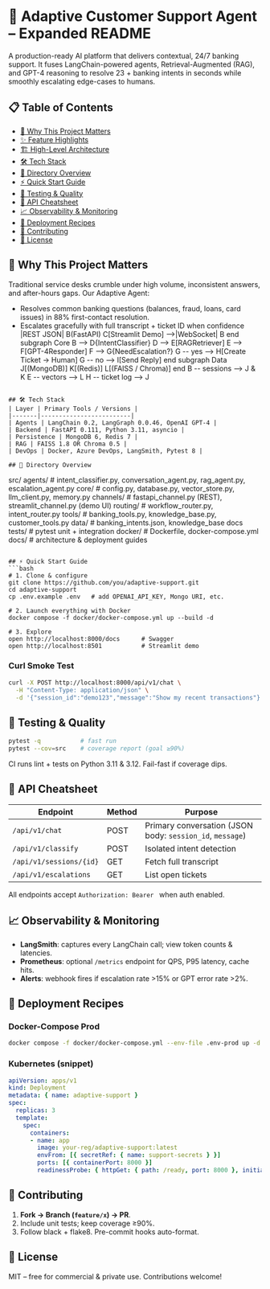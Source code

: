 # 🤖 Adaptive Customer Support Agent – Expanded README

A production-ready AI platform that delivers contextual, 24/7 banking support. It fuses LangChain-powered agents, Retrieval-Augmented (RAG), and GPT-4 reasoning to resolve 23 + banking intents in seconds while smoothly escalating edge-cases to humans.

## 📋 Table of Contents
- [🚀 Why This Project Matters](#🚀-why-this-project-matters)
- [✨ Feature Highlights](#✨-feature-highlights)
- [🏗️ High-Level Architecture](#🏗️-high-level-architecture)
- [🛠️ Tech Stack](#🛠️-tech-stack)
- [📂 Directory Overview](#📂-directory-overview)
- [⚡ Quick Start Guide](#⚡-quick-start-guide)
- [🧪 Testing & Quality](#🧪-testing--quality)
- [🔌 API Cheatsheet](#🔌-api-cheatsheet)
- [📈 Observability & Monitoring](#📈-observability--monitoring)
- [🚀 Deployment Recipes](#🚀-deployment-recipes)
- [🤝 Contributing](#🤝-contributing)
- [📝 License](#📝-license)

## 🚀 Why This Project Matters
Traditional service desks crumble under high volume, inconsistent answers, and after-hours gaps. Our Adaptive Agent:

- Resolves common banking questions (balances, fraud, loans, card issues) in 88% first-contact resolution.  
- Escalates gracefully with full transcript + ticket ID when confidence |REST JSON| B(FastAPI)
  C[Streamlit Demo] -->|WebSocket| B
end
subgraph Core
  B --> D{IntentClassifier}
  D --> E[RAGRetriever]
  E --> F[GPT-4Responder]
  F --> G{NeedEscalation?}
  G -- yes --> H[Create Ticket → Human]
  G -- no --> I[Send Reply]
end
subgraph Data
  J[(MongoDB)]
  K[(Redis)]
  L[(FAISS / Chroma)]
end
B -- sessions --> J & K
E -- vectors --> L
H -- ticket log --> J
```

## 🛠️ Tech Stack
| Layer | Primary Tools / Versions |
|-------|-------------------------|
| Agents | LangChain 0.2, LangGraph 0.0.46, OpenAI GPT-4 |
| Backend | FastAPI 0.111, Python 3.11, asyncio |
| Persistence | MongoDB 6, Redis 7 |
| RAG | FAISS 1.8 OR Chroma 0.5 |
| DevOps | Docker, Azure DevOps, LangSmith, Pytest 8 |

## 📂 Directory Overview
```
src/
  agents/        # intent_classifier.py, conversation_agent.py, rag_agent.py, escalation_agent.py
  core/          # config.py, database.py, vector_store.py, llm_client.py, memory.py
  channels/      # fastapi_channel.py (REST), streamlit_channel.py (demo UI)
  routing/       # workflow_router.py, intent_router.py
  tools/         # banking_tools.py, knowledge_base.py, customer_tools.py
  data/          # banking_intents.json, knowledge_base docs
tests/           # pytest unit + integration
docker/          # Dockerfile, docker-compose.yml
docs/            # architecture & deployment guides
```

## ⚡ Quick Start Guide
```bash
# 1. Clone & configure
git clone https://github.com/you/adaptive-support.git
cd adaptive-support
cp .env.example .env   # add OPENAI_API_KEY, Mongo URI, etc.

# 2. Launch everything with Docker
docker compose -f docker/docker-compose.yml up --build -d

# 3. Explore
open http://localhost:8000/docs      # Swagger
open http://localhost:8501           # Streamlit demo
```
### Curl Smoke Test
```bash
curl -X POST http://localhost:8000/api/v1/chat \
  -H "Content-Type: application/json" \
  -d '{"session_id":"demo123","message":"Show my recent transactions"}'
```

## 🧪 Testing & Quality
```bash
pytest -q           # fast run
pytest --cov=src    # coverage report (goal ≥90%)
```
CI runs lint + tests on Python 3.11 & 3.12. Fail-fast if coverage dips.

## 🔌 API Cheatsheet
| Endpoint | Method | Purpose |
|----------|--------|---------|
| `/api/v1/chat` | POST | Primary conversation (JSON body: `session_id`, `message`) |
| `/api/v1/classify` | POST | Isolated intent detection |
| `/api/v1/sessions/{id}` | GET | Fetch full transcript |
| `/api/v1/escalations` | GET | List open tickets |

All endpoints accept `Authorization: Bearer ` when auth enabled.

## 📈 Observability & Monitoring
- **LangSmith**: captures every LangChain call; view token counts & latencies.  
- **Prometheus**: optional `/metrics` endpoint for QPS, P95 latency, cache hits.  
- **Alerts**: webhook fires if escalation rate >15% or GPT error rate >2%.

## 🚀 Deployment Recipes
### Docker-Compose Prod
```bash
docker compose -f docker/docker-compose.yml --env-file .env-prod up -d --scale app=3
```
### Kubernetes (snippet)
```yaml
apiVersion: apps/v1
kind: Deployment
metadata: { name: adaptive-support }
spec:
  replicas: 3
  template:
    spec:
      containers:
      - name: app
        image: your-reg/adaptive-support:latest
        envFrom: [{ secretRef: { name: support-secrets } }]
        ports: [{ containerPort: 8000 }]
        readinessProbe: { httpGet: { path: /ready, port: 8000 }, initialDelaySeconds: 5 }
```

## 🤝 Contributing
1. **Fork → Branch (`feature/x`) → PR**.  
2. Include unit tests; keep coverage ≥90%.  
3. Follow black + flake8. Pre-commit hooks auto-format.

## 📝 License
MIT – free for commercial & private use. Contributions welcome!
